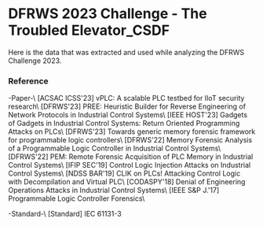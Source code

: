 # DFRWS 2023 Challenge - The Troubled Elevator_CSDF

Here is the data that was extracted and used while analyzing the DFRWS Challenge 2023.

### Reference
-Paper-\\
[ACSAC ICSS'23] vPLC: A scalable PLC testbed for IIoT security research\\
[DFRWS'23] PREE: Heuristic Builder for Reverse Engineering of Network Protocols in Industrial Control Systems\\
[IEEE HOST'23] Gadgets of Gadgets in Industrial Control Systems: Return Oriented Programming Attacks on PLCs\\
[DFRWS'23] Towards generic memory forensic framework for programmable logic controllers\\
[DFRWS'22] Memory Forensic Analysis of a Programmable Logic Controller in Industrial Control Systems\\
[DFRWS'22] PEM: Remote Forensic Acquisition of PLC Memory in Industrial Control Systems\\
[IFIP SEC'19] Control Logic Injection Attacks on Industrial Control Systems\\
[NDSS BAR'19] CLIK on PLCs! Attacking Control Logic with Decompilation and Virtual PLC\\
[CODASPY'18] Denial of Engineering Operations Attacks in Industrial Control Systems\\
[IEEE S&P J.'17] Programmable Logic Controller Forensics\\

-Standard-\\
[Standard] IEC 61131-3
